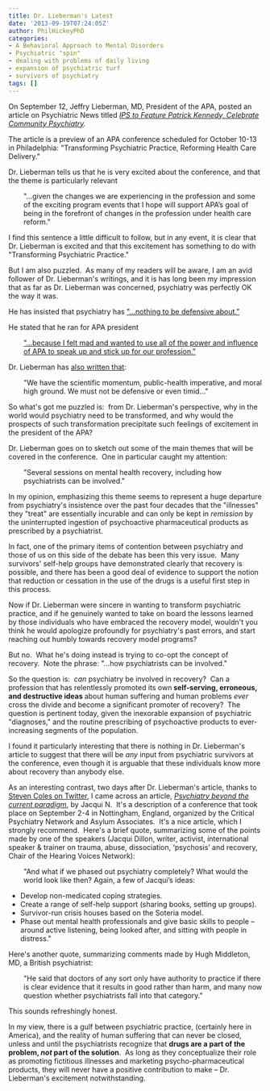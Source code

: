 ```yaml
---
title: Dr. Lieberman's Latest
date: '2013-09-19T07:24:05Z'
author: PhilHickeyPhD
categories:
- A Behavioral Approach to Mental Disorders
- Psychiatric "spin"
- dealing with problems of daily living
- expansion of psychiatric turf
- survivors of psychiatry
tags: []
---
```


On September 12, Jeffry Lieberman, MD, President of the APA, posted an article on Psychiatric News titled <i><a href="http://psychnews.psychiatryonline.org/newsarticle.aspx?articleID=1738168">IPS to Feature Patrick Kennedy, Celebrate Community Psychiatry</a>.</i>

The article is a preview of an APA conference scheduled for October 10-13 in Philadelphia: "Transforming Psychiatric Practice, Reforming Health Care Delivery."

Dr. Lieberman tells us that he is very excited about the conference, and that the theme is particularly relevant
<p style="padding-left: 30px;">"…given the changes we are experiencing in the profession and some of the exciting program events that I hope will support APA’s goal of being in the forefront of changes in the profession under health care reform."</p>
I find this sentence a little difficult to follow, but in any event, it is clear that Dr. Lieberman is excited and that this excitement has something to do with "Transforming Psychiatric Practice."

But I am also puzzled.  As many of my readers will be aware, I am an avid follower of Dr. Lieberman's writings, and it is has long been my impression that as far as Dr. Lieberman was concerned, psychiatry was perfectly OK the way it was.

He has insisted that psychiatry has <a href="http://psychnews.psychiatryonline.org/newsarticle.aspx?articleID=1715655">"…nothing to be defensive about."</a>

He stated that he ran for APA president
<p style="padding-left: 30px;"><a href="http://psychnews.psychiatryonline.org/newsarticle.aspx?articleid=1697802">"…because I felt mad and wanted to use all of the power and influence of APA to speak up and stick up for our profession."</a></p>
Dr. Lieberman has <a href="http://psychnews.psychiatryonline.org/newsarticle.aspx?articleid=1698974">also written that</a>:
<p style="padding-left: 30px;">"We have the scientific momentum, public-health imperative, and moral high ground. We must not be defensive or even timid…"</p>
So what's got me puzzled is:  from Dr. Lieberman's perspective, why in the world would psychiatry need to be transformed, and why would the prospects of such transformation precipitate such feelings of excitement in the president of the APA?

Dr. Lieberman goes on to sketch out some of the main themes that will be covered in the conference.  One in particular caught my attention:
<p style="padding-left: 30px;">"Several sessions on mental health recovery, including how psychiatrists can be involved."</p>
In my opinion, emphasizing this theme seems to represent a huge departure from psychiatry's insistence over the past four decades that the "illnesses" they "treat" are essentially incurable and can only be kept in <i>remission</i> by the uninterrupted ingestion of psychoactive pharmaceutical products as prescribed by a psychiatrist.

In fact, one of the primary items of contention between psychiatry and those of us on this side of the debate has been this very issue.  Many survivors' self-help groups have demonstrated clearly that recovery is possible, and there has been a good deal of evidence to support the notion that reduction or cessation in the use of the drugs is a useful first step in this process.

Now if Dr. Lieberman were sincere in wanting to transform psychiatric practice, and if he genuinely wanted to take on board the lessons learned by those individuals who have embraced the recovery model, wouldn't you think he would apologize profoundly for psychiatry's past errors, and start reaching out humbly towards recovery model programs?

But no.  What he's doing instead is trying to co-opt the concept of recovery.  Note the phrase: "…how psychiatrists can be involved."

So the question is:  <i>can</i> psychiatry be involved in recovery?  Can a profession that has relentlessly promoted its own<strong> self-serving, erroneous, and destructive ideas </strong>about human suffering and human problems <i>ever</i> cross the divide and become a significant promoter of recovery?  The question is pertinent today, given the inexorable expansion of psychiatric "diagnoses," and the routine prescribing of psychoactive products to ever-increasing segments of the population.

I found it particularly interesting that there is nothing in Dr. Lieberman's article to suggest that there will be <i>any</i> input from psychiatric survivors at the conference, even though it is arguable that these individuals know more about recovery than anybody else.

As an interesting contrast, two days after Dr. Lieberman's article, thanks to <a href="https://twitter.com/Steven_Coles_">Steven Coles on Twitter</a>, I came across an article, <a href="http://powysmentalhealth.blogspot.com/2013/09/psychiatry-beyond-current-paradigm.html"><i>Psychiatry beyond the current paradigm</i></a>, by Jacqui N.  It's a description of a conference that took place on September 2-4 in Nottingham, England, organized by the Critical Psychiatry Network and Asylum Associates.  It's a nice article, which I strongly recommend.  Here's a brief quote, summarizing some of the points made by one of the speakers (Jacqui Dillon, writer, activist, international speaker &amp; trainer on trauma, abuse, dissociation, ‘psychosis’ and recovery, Chair of the Hearing Voices Network):
<p style="padding-left: 30px;">"And what if we phased out psychiatry completely? What would the world look like then? Again, a few of Jacqui’s ideas:</p>

<ul>
	<li>Develop non-medicated coping strategies.</li>
	<li>Create a range of self-help support (sharing books, setting up groups).</li>
	<li>Survivor-run crisis houses based on the Soteria model.</li>
	<li>Phase out mental health professionals and give basic skills to people – around active listening, being looked after, and sitting with people in distress."</li>
</ul>
Here's another quote, summarizing comments made by Hugh Middleton, MD, a British psychiatrist:
<p style="padding-left: 30px;">"He said that doctors of any sort only have authority to practice if there is clear evidence that it results in good rather than harm, and many now question whether psychiatrists fall into that category."</p>
This sounds refreshingly honest.

In my view, there is a gulf between psychiatric practice, (certainly here in America), and the reality of human suffering that can never be closed, unless and until the psychiatrists recognize that <strong>drugs are a part of the problem, <i>not</i> part of the solution</strong>.  As long as they conceptualize their role as promoting fictitious illnesses and marketing psycho-pharmaceutical products, they will never have a positive contribution to make – Dr. Lieberman's excitement notwithstanding.

&nbsp;